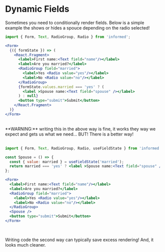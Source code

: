 # Dynamic Fields

Sometimes you need to conditionally render fields. Below is a simple
example the shows or hides a spouce depending on the radio selected!

<!-- STORY -->

```jsx
import { Form, Text, RadioGroup, Radio } from 'informed';

<Form>
  {({ formState }) => (
    <React.Fragment>
      <label>First name:<Text field="name"/></label>
      <label>Are you married?</label>
      <RadioGroup field="married">
        <label>Yes <Radio value="yes"/></label>
        <label>No <Radio value="no"/></label>
      </RadioGroup>
      {formState.values.married === 'yes' ? (
        <label >Spouse name:<Text field="spouse" /></label>
      ) : null}
      <button type="submit">Submit</button>
    </React.Fragment>
  )}
</Form>
```
<br/>
**WARNING:** writing this in the above way is fine, it works they way we expect and gets us what we need... BUT! There is a better way!
<br/>
<br/>

```jsx
import { Form, Text, RadioGroup, Radio, useFieldState } from 'informed';

const Spouse = () => {
  const { value: married } = useFieldState('married'); 
  return married === 'yes' ? <label >Spouse name:<Text field="spouse" /></label> : null;
};

<Form>
  <label>First name:<Text field="name"/></label>
  <label>Are you married?</label>
  <RadioGroup field="married">
    <label>Yes <Radio value="yes"/></label>
    <label>No <Radio value="no"/></label>
  </RadioGroup>
  <Spouse />
  <button type="submit">Submit</button>  
</Form>
```
<br/>

Writing code the second way can typically save excess rendering! And, it looks much cleaner.
